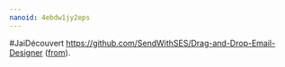 ```yaml
---
nanoid: 4ebdw1jy2eps
---
```

#JaiDécouvert https://github.com/SendWithSES/Drag-and-Drop-Email-Designer ([from](https://news.ycombinator.com/item?id=41007403)).
